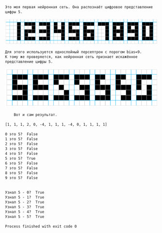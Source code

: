 	Это моя первая нейронная сеть. Она распознаёт цифровое представление цифры 5.
![Подаваемые цифры на вход](https://github.com/Luzinsan/my_first_neuroset/blob/ff1c69588ce182c493bc6fb78bd63ab3e568bf09/digits.png)

	Для этого используется однослойный персептрон с порогом bias=9.
	К тому же проверяется, как нейронная сеть признает искажённое представление цифры 5.
![Искажённые варианты пятёрки](https://github.com/Luzinsan/my_first_neuroset/blob/ff1c69588ce182c493bc6fb78bd63ab3e568bf09/5digits.png)
    
    	Вот и сам результат.
    
    [1, 1, 1, 2, 0, -4, 1, 1, 1, -4, 0, 1, 1, 1, 1]
    
    0 это 5?  False
    1 это 5?  False
    2 это 5?  False
    3 это 5?  False
    4 это 5?  False
    5 это 5?  True
    6 это 5?  False
    7 это 5?  False
    8 это 5?  False
    9 это 5?  False
    
    
    Узнал 5 - 0?  True
    Узнал 5 - 1?  True
    Узнал 5 - 2?  True
    Узнал 5 - 3?  True
    Узнал 5 - 4?  True
    Узнал 5 - 5?  True
    
    Process finished with exit code 0
